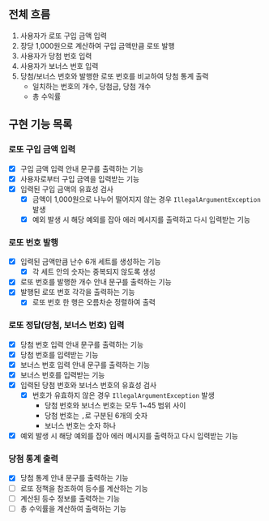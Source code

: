 ## 전체 흐름
1. 사용자가 로또 구입 금액 입력
2. 장당 1,000원으로 계산하여 구입 금액만큼 로또 발행
3. 사용자가 당첨 번호 입력
4. 사용자가 보너스 번호 입력
5. 당첨/보너스 번호와 발행한 로또 번호를 비교하여 당첨 통계 출력
   - 일치하는 번호의 개수, 당첨금, 당첨 개수
   - 총 수익률

## 구현 기능 목록
### 로또 구입 금액 입력
- [x] 구입 금액 입력 안내 문구를 출력하는 기능
- [x] 사용자로부터 구입 금액을 입력받는 기능
- [x] 입력된 구입 금액의 유효성 검사
  - [x] 금액이 1,000원으로 나누어 떨어지지 않는 경우 `IllegalArgumentException` 발생
  - [x] 예외 발생 시 해당 예외를 잡아 에러 메시지를 출력하고 다시 입력받는 기능

### 로또 번호 발행
- [x] 입력된 금액만큼 난수 6개 세트를 생성하는 기능
  - [x] 각 세트 안의 숫자는 중복되지 않도록 생성
- [x] 로또 번호를 발행한 개수 안내 문구를 출력하는 기능
- [x] 발행된 로또 번호 각각을 출력하는 기능
    - [x] 로또 번호 한 행은 오름차순 정렬하여 출력

### 로또 정답(당첨, 보너스 번호) 입력
- [x] 당첨 번호 입력 안내 문구를 출력하는 기능
- [x] 당첨 번호를 입력받는 기능
- [x] 보너스 번호 입력 안내 문구를 출력하는 기능
- [x] 보너스 번호를 입력받는 기능
- [x] 입력된 당첨 번호와 보너스 번호의 유효성 검사
  - [x] 번호가 유효하지 않은 경우 `IllegalArgumentException` 발생
    - 당첨 번호와 보너스 번호는 모두 1~45 범위 사이
    - 당첨 번호는 `,`로 구분된 6개의 숫자
    - 보너스 번호는 숫자 하나
- [x] 예외 발생 시 해당 예외를 잡아 에러 메시지를 출력하고 다시 입력받는 기능

### 당첨 통계 출력
- [x] 당첨 통계 안내 문구를 출력하는 기능
- [ ] 로또 정책을 참조하여 등수를 계산하는 기능
- [ ] 계산된 등수 정보를 출력하는 기능
- [ ] 총 수익률을 계산하여 출력하는 기능
